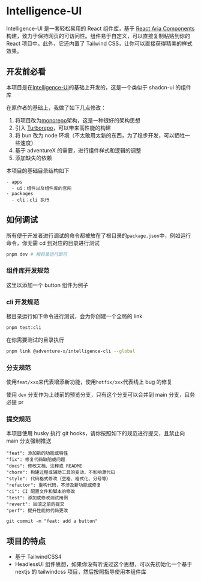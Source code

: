 # Intelligence-UI

<insert OG>

Intelligence-UI 是一套轻松易用的 React 组件库，基于 [React Aria Components](https://react-spectrum.adobe.com/react-aria/getting-started.html?ref=getjustd.com) 构建，致力于保持网页的可访问性。组件易于自定义，可以直接复制粘贴到你的 React 项目中。此外，它还内置了 Tailwind CSS，让你可以直接获得精美的样式效果。

## 开发前必看

本项目是在[Intelligence-UI](https://github.com/irsyadadl/justd/)的基础上开发的，这是一个类似于 shadcn-ui 的组件库

在原作者的基础上，我做了如下几点修改：

1. 将项目改为[monorepo](https://monorepo.tools/)架构，这是一种很好的架构思想
2. 引入 [Turborepo](https://turbo.build/)，可以带来高性能的构建
3. 将 bun 改为 node 环境（不太敢用太新的东西，为了稳步开发，可以牺牲一些速度）
4. 基于 adventureX 的需要，进行组件样式和逻辑的调整
5. 添加缺失的依赖

本项目的基础目录结构如下

```
- apps
  - ui：组件以及组件库的官网
- packages
  - cli：cli 执行
```

## 如何调试

所有便于开发者进行调试的命令都被放在了根目录的`package.json`中，例如运行命令，你无需 cd 到对应的目录进行测试

```bash
pnpm dev # 根目录运行即可
```

### 组件库开发规范

这里以添加一个 button 组件为例子

### cli 开发规范

根目录运行如下命令进行测试，会为你创建一个全局的 link

```bash
pnpm test:cli
```

在你需要测试的目录执行

```bash
pnpm link @adventure-x/intelligence-cli --global
```

### 分支规范

使用`feat/xxx`来代表增添新功能，使用`hotfix/xxx`代表线上 bug 的修复

使用 `dev` 分支作为上线前的预览分支，只有这个分支可以合并到 main 分支，且务必提 pr

### 提交规范

本项目使用 husky 执行 git hooks，请你按照如下的规范进行提交，且禁止向 main 分支强制推送

```
"feat": 添加新的功能或特性
"fix": 修复代码缺陷或问题
"docs": 修改文档、注释或 README
"chore": 构建过程或辅助工具的变动，不影响源代码
"style": 代码格式修改（空格、格式化、分号等）
"refactor": 重构代码，不涉及新功能或修复
"ci": CI 配置文件和脚本的修改
"test": 添加或修改测试用例
"revert": 回滚之前的提交
"perf": 提升性能的代码更改

git commit -m "feat: add a button"
```

## 项目的特点

- 基于 TailwindCSS4
- HeadlessUI 组件思想，如果你没有听说过这个思想，可以先初始化一个基于 nextjs 的 tailwindcss 项目，然后按照指导使用本组件库
